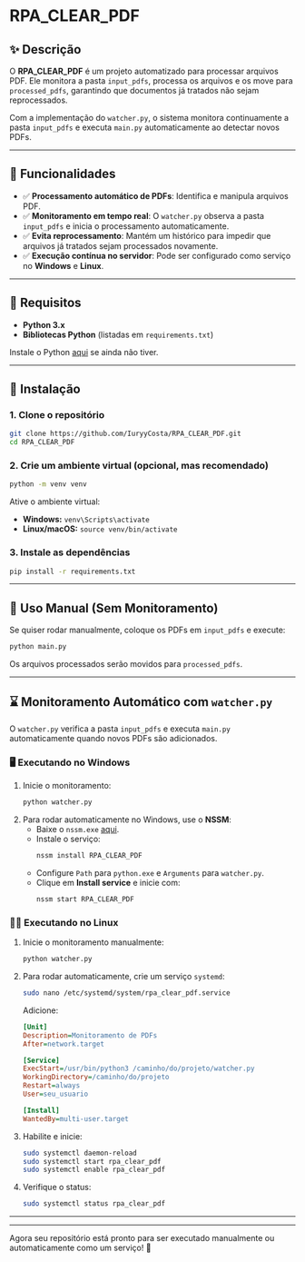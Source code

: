 # RPA_CLEAR_PDF

## ✨ Descrição
O **RPA_CLEAR_PDF** é um projeto automatizado para processar arquivos PDF. Ele monitora a pasta `input_pdfs`, processa os arquivos e os move para `processed_pdfs`, garantindo que documentos já tratados não sejam reprocessados.

Com a implementação do `watcher.py`, o sistema monitora continuamente a pasta `input_pdfs` e executa `main.py` automaticamente ao detectar novos PDFs.

---

## 🔧 Funcionalidades
- ✅ **Processamento automático de PDFs**: Identifica e manipula arquivos PDF.
- ✅ **Monitoramento em tempo real**: O `watcher.py` observa a pasta `input_pdfs` e inicia o processamento automaticamente.
- ✅ **Evita reprocessamento**: Mantém um histórico para impedir que arquivos já tratados sejam processados novamente.
- ✅ **Execução contínua no servidor**: Pode ser configurado como serviço no **Windows** e **Linux**.

---

## 📝 Requisitos
- **Python 3.x**
- **Bibliotecas Python** (listadas em `requirements.txt`)

Instale o Python [aqui](https://www.python.org/downloads/) se ainda não tiver.

---

## 🔄 Instalação

### 1. **Clone o repositório**
```bash
git clone https://github.com/IuryyCosta/RPA_CLEAR_PDF.git
cd RPA_CLEAR_PDF
```

### 2. **Crie um ambiente virtual (opcional, mas recomendado)**
```bash
python -m venv venv
```
Ative o ambiente virtual:
- **Windows:** `venv\Scripts\activate`
- **Linux/macOS:** `source venv/bin/activate`

### 3. **Instale as dependências**
```bash
pip install -r requirements.txt
```

---

## 🚀 Uso Manual (Sem Monitoramento)
Se quiser rodar manualmente, coloque os PDFs em `input_pdfs` e execute:
```bash
python main.py
```
Os arquivos processados serão movidos para `processed_pdfs`.

---

## ⌛ Monitoramento Automático com `watcher.py`
O `watcher.py` verifica a pasta `input_pdfs` e executa `main.py` automaticamente quando novos PDFs são adicionados.

### 🖥️ **Executando no Windows**

1. Inicie o monitoramento:
   ```bash
   python watcher.py
   ```
2. Para rodar automaticamente no Windows, use o **NSSM**:
   - Baixe o `nssm.exe` [aqui](https://nssm.cc/download).
   - Instale o serviço:
     ```bash
     nssm install RPA_CLEAR_PDF
     ```
   - Configure `Path` para `python.exe` e `Arguments` para `watcher.py`.
   - Clique em **Install service** e inicie com:
     ```bash
     nssm start RPA_CLEAR_PDF
     ```

### 🧑‍💻 **Executando no Linux**
1. Inicie o monitoramento manualmente:
   ```bash
   python watcher.py
   ```
2. Para rodar automaticamente, crie um serviço `systemd`:
   ```bash
   sudo nano /etc/systemd/system/rpa_clear_pdf.service
   ```
   Adicione:
   ```ini
   [Unit]
   Description=Monitoramento de PDFs
   After=network.target

   [Service]
   ExecStart=/usr/bin/python3 /caminho/do/projeto/watcher.py
   WorkingDirectory=/caminho/do/projeto
   Restart=always
   User=seu_usuario

   [Install]
   WantedBy=multi-user.target
   ```
3. Habilite e inicie:
   ```bash
   sudo systemctl daemon-reload
   sudo systemctl start rpa_clear_pdf
   sudo systemctl enable rpa_clear_pdf
   ```
4. Verifique o status:
   ```bash
   sudo systemctl status rpa_clear_pdf
   ```

---



---

Agora seu repositório está pronto para ser executado manualmente ou automaticamente como um serviço! 🚀